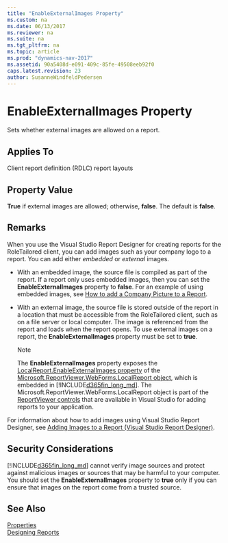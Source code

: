 ```yaml
---
title: "EnableExternalImages Property"
ms.custom: na
ms.date: 06/13/2017
ms.reviewer: na
ms.suite: na
ms.tgt_pltfrm: na
ms.topic: article
ms.prod: "dynamics-nav-2017"
ms.assetid: 90a5408d-e091-409c-85fe-49508eeb92f0
caps.latest.revision: 23
author: SusanneWindfeldPedersen
---
```

# EnableExternalImages Property
Sets whether external images are allowed on a report.  
  
## Applies To  
 Client report definition (RDLC) report layouts  
  
## Property Value  
 **True** if external images are allowed; otherwise, **false**. The default is **false**.  
  
## Remarks  
 When you use the Visual Studio Report Designer for creating reports for the RoleTailored client, you can add images such as your company logo to a report. You can add either *embedded* or *external* images.  
  
-   With an embedded image, the source file is compiled as part of the report. If a report only uses embedded images, then you can set the **EnableExternalImages** property to **false**. For an example of using embedded images, see [How to add a Company Picture to a Report](http://go.microsoft.com/fwlink/?LinkID=184213&clcid=0x409).  
  
-   With an external image, the source file is stored outside of the report in a location that must be accessible from the RoleTailored client, such as on a file server or local computer. The image is referenced from the report and loads when the report opens. To use external images on a report, the **EnableExternalImages** property must be set to **true**.  
  
    > [!NOTE]  
    >  The **EnableExternalImages** property exposes the [LocalReport.EnableExternalImages property](http://go.microsoft.com/fwlink/?LinkId=222522&clcid=0x409) of the [Microsoft.ReportViewer.WebForms.LocalReport object](http://go.microsoft.com/fwlink/?LinkID=222521&clcid=0x409), which is embedded in [!INCLUDE[d365fin_long_md](../includes/d365fin_long_md.md)]. The Microsoft.ReportViewer.WebForms.LocalReport object is part of the [ReportViewer controls](http://go.microsoft.com/fwlink/?LinkID=222518&clcid=0x409) that are available in Visual Studio for adding reports to your application.  
  
   <!-- //NAV
    > [!IMPORTANT]  
    >  To display an external image in the [!INCLUDE[nav_web](includes/nav_web_md.md)] or, if the network uses a proxy, then you have to configure the client to bypass the proxy. To do this, you modify the web.config file of the website that is running the [!INCLUDE[nav_web_server](includes/nav_web_server_md.md)]. For more information, see [Adding Images to a Report \(Visual Studio Report Designer\)](http://go.microsoft.com/fwlink/?LinkID=262389).  
 --> 
 For information about how to add images using Visual Studio Report Designer, see [Adding Images to a Report (Visual Studio Report Designer)](http://go.microsoft.com/fwlink/?LinkID=184562&clcid=0x409).  
  
## Security Considerations  
 [!INCLUDE[d365fin_long_md](../includes/d365fin_long_md.md)] cannot verify image sources and protect against malicious images or sources that may be harmful to your computer. You should set the **EnableExternalImages** property to **true** only if you can ensure that images on the report come from a trusted source.  
  
## See Also  
 [Properties](devenv-properties.md)   
 [Designing Reports](Designing-Reports.md)   
 <!--
 [Configuring Microsoft Dynamics NAV Web Client by Modifying the Web.config File](Configuring-Microsoft-Dynamics-NAV-Web-Client-by-Modifying-the-Web.config-File.md) -->
